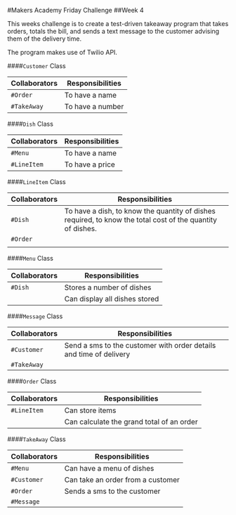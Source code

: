 #Makers Academy Friday Challenge
##Week 4

This weeks challenge is to create a test-driven takeaway program that takes orders, totals the bill, and sends a text message to the customer advising them of the
delivery time.

The program makes use of Twilio API.

####`Customer` Class

**Collaborators**|**Responsibilities**
| -------------- | ----------------- |
|`#Order`         | To have a name    |
|`#TakeAway`      | To have a number  |

####`Dish` Class

**Collaborators**|**Responsibilities**
| -------------- | ----------------- |
|`#Menu`          | To have a name    |
|`#LineItem`      | To have a price   |

####`LineItem` Class

**Collaborators**|**Responsibilities**
| -------------- | ----------------- |
|`#Dish`         | To have a dish, to know the quantity of dishes required, to know the total cost of the quantity of dishes.
|`#Order`        | 
                 | 

####`Menu` Class

**Collaborators**|**Responsibilities**
| -------------- | ----------------- |
|`#Dish`         | Stores a number of dishes |
|                | Can display all dishes stored |

####`Message` Class

**Collaborators**|**Responsibilities**
| -------------- | ----------------- |
|`#Customer`     | Send a sms to the customer with order details and time of delivery |
|`#TakeAway`     |

####`Order` Class

**Collaborators**|**Responsibilities**
| -------------- | ----------------- |
|`#LineItem`     | Can store items   |
|                | Can calculate the grand total of an order |

####`TakeAway` Class

**Collaborators**|**Responsibilities**
| -------------- | ----------------- |
|`#Menu`         | Can have a menu of dishes |
|`#Customer`     | Can take an order from a customer |
|`#Order`        | Sends a sms to the customer
|`#Message`      |

